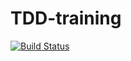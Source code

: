 # TDD-training

[![Build Status](https://travis-ci.org/wojtekPi/TDD-training.svg?branch=master)](https://travis-ci.org/wojtekPi/TDD-training)
